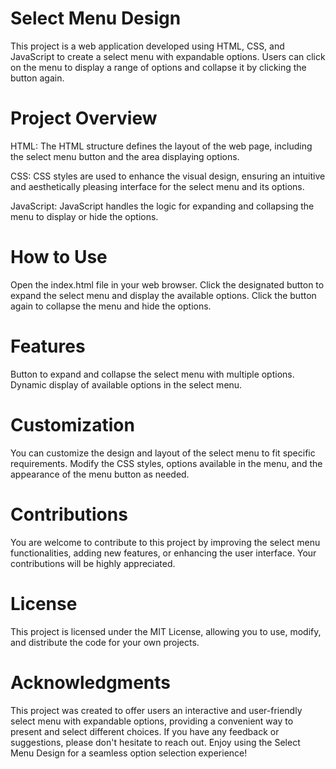 # Select Menu Design
This project is a web application developed using HTML, CSS, and JavaScript to create a select menu with expandable options. Users can click on the menu to display a range of options and collapse it by clicking the button again.

# Project Overview
HTML: The HTML structure defines the layout of the web page, including the select menu button and the area displaying options.

CSS: CSS styles are used to enhance the visual design, ensuring an intuitive and aesthetically pleasing interface for the select menu and its options.

JavaScript: JavaScript handles the logic for expanding and collapsing the menu to display or hide the options.

# How to Use
Open the index.html file in your web browser.
Click the designated button to expand the select menu and display the available options.
Click the button again to collapse the menu and hide the options.
# Features
Button to expand and collapse the select menu with multiple options.
Dynamic display of available options in the select menu.
# Customization
You can customize the design and layout of the select menu to fit specific requirements. Modify the CSS styles, options available in the menu, and the appearance of the menu button as needed.

# Contributions
You are welcome to contribute to this project by improving the select menu functionalities, adding new features, or enhancing the user interface. Your contributions will be highly appreciated.

# License
This project is licensed under the MIT License, allowing you to use, modify, and distribute the code for your own projects.

# Acknowledgments
This project was created to offer users an interactive and user-friendly select menu with expandable options, providing a convenient way to present and select different choices. If you have any feedback or suggestions, please don't hesitate to reach out. Enjoy using the Select Menu Design for a seamless option selection experience!
